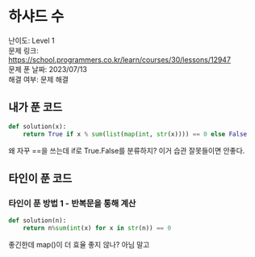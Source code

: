 # 하샤드 수

난이도: Level 1  
문제 링크: https://school.programmers.co.kr/learn/courses/30/lessons/12947  
문제 푼 날짜: 2023/07/13  
해결 여부: 문제 해결  

## 내가 푼 코드

```python
def solution(x):
    return True if x % sum(list(map(int, str(x)))) == 0 else False
```

왜 자꾸 ==을 쓰는데 if로 True.False를 분류하지? 이거 습관 잘못들이면 안좋다.

## 타인이 푼 코드

### 타인이 푼 방법 1 - 반복문을 통해 계산

```python
def solution(n):
    return n%sum(int(x) for x in str(n)) == 0
```

좋긴한데 map()이 더 효율 좋지 않나? 아님 말고

